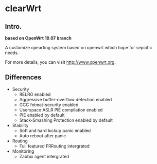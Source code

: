 # clearWrt

## Intro. 

**based on OpenWrt 19.07 branch**

A customize opearting system based on openwrt which hope for sepcific needs.

For more details, you can visit http://www.openwrt.org.

## Differences

* Security
  * RELRO enabled
  * Aggressive buffer-overflow detection enabled
  * GCC fotmat-security enabled
  * Userspace ASLR PIE compilation enabled
  * PIE enabled by default
  * Stack-Smashing Protection enabled by default
* Stability
  * Soft and hard lockup panic enabled
  * Auto reboot after panic
* Routing
  * Full featured FRRouting intergrated
* Monitoring
  * Zabbix agent intergrated



